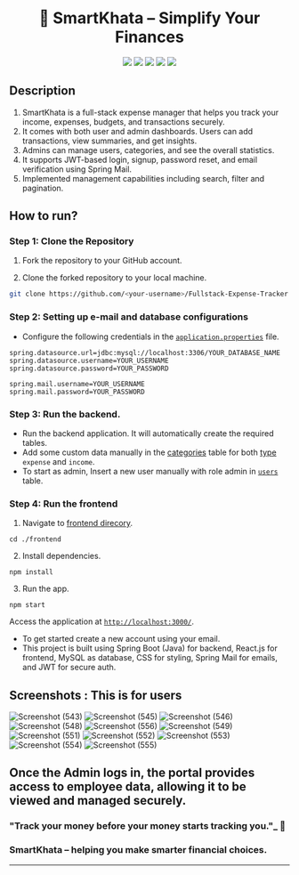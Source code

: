 <h1 align="center">💼 SmartKhata – Simplify Your Finances</h1>
<p align="center">
  <img src="https://img.shields.io/badge/Spring%20Boot-darkgreen?style=for-the-badge" />
  <img src="https://img.shields.io/badge/React.js-blue?style=for-the-badge" />
  <img src="https://img.shields.io/badge/MySQL-red?style=for-the-badge" />
  <img src="https://img.shields.io/badge/CSS-purple?style=for-the-badge" />
  <img src="https://img.shields.io/badge/JWT-orange?style=for-the-badge" />
</p>

## Description

1) SmartKhata is a full-stack expense manager that helps you track your income, expenses, budgets, and transactions securely.
2)  It comes with both user and admin dashboards. Users can add transactions, view summaries, and get insights.
3)  Admins can manage users, categories, and see the overall statistics.
4)  It supports JWT-based login, signup, password reset, and email verification using Spring Mail.
5)   Implemented management capabilities including search, filter and pagination.

## How to run?

### Step 1: Clone the Repository

1. Fork the repository to your GitHub account.

2. Clone the forked repository to your local machine.

```sh
git clone https://github.com/<your-username>/Fullstack-Expense-Tracker
```

### Step 2: Setting up e-mail and database configurations

- Configure the following credentials in the [`application.properties`](https://github.com/DharshiBalasubramaniyam/Fullstack-Expense-Tracker/blob/main/backend/src/main/resources/application.properties) file.

```properties
spring.datasource.url=jdbc:mysql://localhost:3306/YOUR_DATABASE_NAME
spring.datasource.username=YOUR_USERNAME
spring.datasource.password=YOUR_PASSWORD

spring.mail.username=YOUR_USERNAME
spring.mail.password=YOUR_PASSWORD
```

### Step 3: Run the backend.

- Run the backend application. It will automatically create the required tables. 
- Add some custom data manually in the [categories](https://github.com/DharshiBalasubramaniyam/Fullstack-Expense-Tracker/blob/7ecea71aaeca4e26a4aafd02fd602abe4d9da67d/backend/src/main/java/com/fullStack/expenseTracker/models/Category.java#L13) table for both [type](https://github.com/DharshiBalasubramaniyam/Fullstack-Expense-Tracker/blob/7ecea71aaeca4e26a4aafd02fd602abe4d9da67d/backend/src/main/java/com/fullStack/expenseTracker/models/TransactionType.java#L13) `expense` and `income`.
- To start as admin, Insert a new user manually with role admin in [`users`](https://github.com/DharshiBalasubramaniyam/Fullstack-Expense-Tracker/blob/7ecea71aaeca4e26a4aafd02fd602abe4d9da67d/backend/src/main/java/com/fullStack/expenseTracker/models/User.java#L20) table.

### Step 4: Run the frontend

1. Navigate to [frontend direcory](https://github.com/DharshiBalasubramaniyam/Fullstack-Expense-Tracker/tree/main/frontend).
```
cd ./frontend
```

2. Install dependencies.
```
npm install
```

3. Run the app.
```
npm start
```

Access the application at [`http://localhost:3000/`](http://localhost:3000/).
- To get started create a new account using your email.
- This project is built using Spring Boot (Java) for backend, React.js for frontend, MySQL as database, CSS for styling, Spring Mail for emails, and JWT for secure auth.




## Screenshots : This is for users
![Screenshot (543)](https://github.com/user-attachments/assets/8c67207a-0640-4e94-9a15-5a95d43aef27)
![Screenshot (545)](https://github.com/user-attachments/assets/4bb64671-16ae-4eda-9ed7-fbae60d7542b)
![Screenshot (546)](https://github.com/user-attachments/assets/e0aaf254-4492-4e4b-ac70-a5e66e0abe2f)
![Screenshot (548)](https://github.com/user-attachments/assets/d7212ca2-cccf-4913-a711-7972e4035bcd)
![Screenshot (556)](https://github.com/user-attachments/assets/3b5f44db-3f31-4788-b040-449c1ac5e81d)
![Screenshot (549)](https://github.com/user-attachments/assets/d38637fb-799e-4be3-80a1-bf0733442217)
![Screenshot (551)](https://github.com/user-attachments/assets/3c91efba-6f17-4323-9f81-ed4c65cc1f9e)
![Screenshot (552)](https://github.com/user-attachments/assets/bc343a00-76af-4cf0-9845-0df98a0bc75e)
![Screenshot (553)](https://github.com/user-attachments/assets/5525ecf7-ecf4-4b5c-a52a-d8f96bc021c9)
![Screenshot (554)](https://github.com/user-attachments/assets/2dad7d52-b885-459d-8b82-7dfab75243f5)
![Screenshot (555)](https://github.com/user-attachments/assets/7b397594-a6ce-4f9e-b4ce-6fb7cf549e38)

Once the Admin logs in, the portal provides access to employee data, allowing it to be viewed and managed securely.
---

### "Track your money before your money starts tracking you."_ 💸  
### SmartKhata – helping you make smarter financial choices.



---









